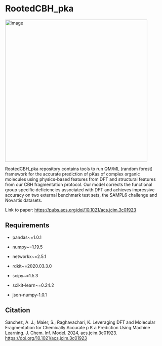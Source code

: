 # RootedCBH_pka

<img width="460" alt="image" src="https://github.com/sarmaier/RootedCBH_pka/assets/152440946/e996ff23-1e6f-45e1-8757-575d4b3a82d5">


RootedCBH_pka repository contains tools to run QM/ML (random forest) framework for the accurate prediction of pKas of complex organic molecules using physics-based features from DFT and structural features from our CBH fragmentation protocol. Our model corrects the functional group specific deficiencies associated with DFT and achieves impressive accuracy on two external benchmark test sets, the SAMPL6 challenge and Novartis datasets.

Link to paper: https://pubs.acs.org/doi/10.1021/acs.jcim.3c01923


## Requirements

* pandas~=1.0.1

* numpy~=1.19.5

* networkx~=2.5.1

* rdkit~=2020.03.3.0

* scipy~=1.5.3

* scikit-learn~=0.24.2

* json-numpy-1.0.1



## Citation
Sanchez, A. J.; Maier, S.; Raghavachari, K. Leveraging DFT and Molecular Fragmentation for Chemically Accurate p K a Prediction Using Machine Learning. J. Chem. Inf. Model. 2024, acs.jcim.3c01923. https://doi.org/10.1021/acs.jcim.3c01923



